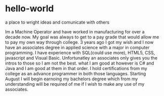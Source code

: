 # hello-world
a place to wright ideas and comunicate with others

Im a Machine Operator and have worked in manufacturing for over a decade now. My goal was always to get to a pay grade that would allow me to pay my own way through college. 3 years ago I got my wish and I now have an associates degree in applied science with a major in computer programming. I have experience with SQL(could use more), HTML5, CSS, javascript and Visual Basic. Unfortunatley an associates only gives you the intros to those so I am not the best. what I am good at however is C# and Java and I am good at them in that order. I hold certifications from my college as an advance programmer in both those languages. Starting August I will begin earnoing my bachelors degree which from my understanding will be required of me if I wish to make any use of my associates.
